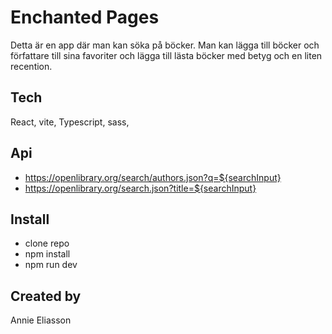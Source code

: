 # Enchanted Pages

Detta är en app där man kan söka på böcker. Man kan lägga till böcker och författare till sina favoriter och lägga till lästa böcker med betyg och en liten recention.

## Tech

React, vite, Typescript, sass,

## Api

- https://openlibrary.org/search/authors.json?q=${searchInput}
- https://openlibrary.org/search.json?title=${searchInput}

## Install

- clone repo
- npm install
- npm run dev

## Created by

Annie Eliasson
